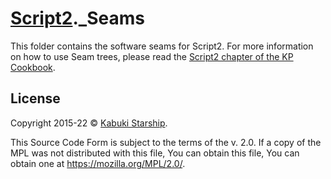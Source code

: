 # [Script2](github.com/KabukiStarship/Script2)._Seams

This folder contains the software seams for Script2. For more information on how to use Seam trees, please read the [Script2 chapter of the KP Cookbook](https://github.com/KabukiStarship/kabuki.press.cookbook/tree/master/Script2).

## License

Copyright 2015-22 © [Kabuki Starship](https://kabukistarship.com).

This Source Code Form is subject to the terms of the v. 2.0. If a copy of the MPL was not distributed with this file, You can obtain this file, You can obtain one at <https://mozilla.org/MPL/2.0/>.
